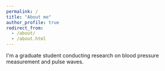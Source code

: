 ```yaml
---
permalink: /
title: "About me"
author_profile: true
redirect_from: 
  - /about/
  - /about.html
---
```


I'm a graduate student conducting research on blood pressure measurement and pulse waves.
